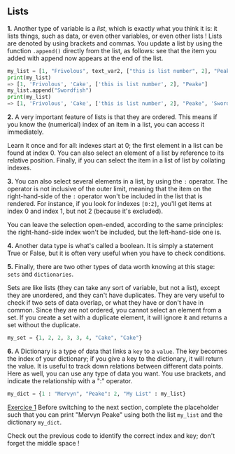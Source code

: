 ## Lists

<b>1.</b> Another type of variable is a <em>list</em>, which is exactly what you think it is: it lists things, such 
as data, or even other variables, or even other lists ! Lists are denoted by using brackets and commas. You update a 
list by using the function `.append()` directly from the list, as follows: see that the item you added with append 
now appears at the end of the list.

```python
my_list = [1, "Frivolous", text_var2, ["this is list number", 2], "Peake"]
print(my_list)
=> [1, 'Frivolous', 'Cake', ['this is list number', 2], "Peake"]
my_list.append("Swordfish")
print(my_list)
=> [1, 'Frivolous', 'Cake', ['this is list number', 2], "Peake", 'Swordfish']
```

<b>2.</b> A very important feature of lists is that they are ordered. This means if you know the (numerical) index of 
an item in a list, you can access it immediately. 

Learn it once and for all: indexes start at 0; the first element in a list can be found at index 0. You can also select an element of a list by reference to its relative position. Finally, if you can select the item in a list of list by collating indexes.

<b>3.</b> You can also select several elements in a list, by using the `:` operator. The operator is not inclusive of the outer limit, meaning that the item on the right-hand-side of the  `:` operator won't be included in the list that is rendered. For instance, if you look for indexes `[0:2]`, you'll get items at index 0 and index 1, but not 2 (because it's excluded).

You can leave the selection open-ended, according to the same principles: the right-hand-side index won't be included, but the left-hand-side one is.

<b>4.</b> Another data type is what's called a boolean. It is simply a statement True or False, but it is often very useful when you have to check conditions.

<b>5.</b> Finally, there are two other types of data worth knowing at this stage: `sets` and `dictionaries`. 

Sets are like lists (they can take any sort of variable, but not a list), except they are unordered, and they can't have duplicates. They are very useful to check if two sets of data overlap, or what they have or don't have in common. Since they are not ordered, you cannot select an element from a set. If you create a set with a duplicate element, it will ignore it and returns a set without the duplicate.

```python
my_set = {1, 2, 2, 3, 3, 4, "Cake", "Cake"}
```

<b>6.</b> A Dictionary is a type of data that links a `key` to a `value`. The key becomes the index of your dictionary; if you give a key to the dictionary, it will return the value. It is useful to track down relations between different data points. Here as well, you can use any type of data you want. You use brackets, and indicate the relationship with a ":" operator.

```python
my_dict = {1 : "Mervyn", "Peake": 2, "My List" : my_list}
```
<u>Exercice 1</u> Before switching to the next section, complete the placeholder such that you can print "Mervyn 
Peake" 
using both the list `my_list` and the dictionary `my_dict`.

<div class="hint">Check out the previous code to identify the correct index and key; don't forget the middle space !
</div>

